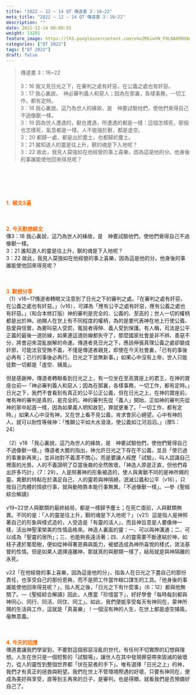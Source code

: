 ```yaml
---
title: "2022 – 12 – 14 QT 傳道書 3：16~22"
meta_title: "2022 – 12 – 14 QT 傳道書 3：16~22"
description: ""
date: 2022-12-14 00:00:55
weight: 13201
feature_image: https://lh3.googleusercontent.com/ehoZRkiwYN_F9LNA8M068AYxt73EavCZno-PD1cJRuf5BbSkQVUWr3gNEbt5kSs28Pb_Elg17kSrtf9ybWvojWoMV6I4tPM3vGRGDq6GkKkPdL2Gut4QAIw4-uykKUAtNiKgQKntvsU=w800
categories: ["QT 2022"]
tags: ["QT 2022"]
draft: false
---
```


<blockquote>傳道書 3：16~22<br />
<br />
3：16 我又見日光之下，在審判之處有奸惡，在公義之處也有奸惡。<br />
3：17 我心裏說，　神必審判義人和惡人；因為在那裏，各樣事務，一切工作，都有定時。<br />
3：18 我心裏說，這乃為世人的緣故，是　神要試驗他們，使他們覺得自己不過像獸一樣。<br />
3：19 因為世人遭遇的，獸也遭遇，所遭遇的都是一樣：這個怎樣死，那個也怎樣死，氣息都是一樣。人不能強於獸，都是虛空。<br />
3：20 都歸一處，都是出於塵土，也都歸於塵土。<br />
3：21 誰知道人的靈是往上升，獸的魂是下入地呢？<br />
3：22 故此，我見人莫強如在他經營的事上喜樂，因為這是他的分。他身後的事誰能使他回來得見呢？</blockquote><br />
&nbsp;<br />
<br />
&nbsp;<br />
<br />
<span style="color: #ff6600;"><strong>1.  經文3遍</strong></span><br />
<br />
&nbsp;<br />
<br />
<span style="color: #ff6600;"><strong>2. 今天默想經文<br />
</strong></span>傳3：18 我心裏說，這乃為世人的緣故，是　神要試驗他們，使他們覺得自己不過像獸一樣。<br />
3：21 誰知道人的靈是往上升，獸的魂是下入地呢？<br />
3：22 故此，我見人莫強如在他經營的事上喜樂，因為這是他的分。他身後的事誰能使他回來得見呢？<br />
<br />
&nbsp;<br />
<br />
<strong><span style="color: #ff6600;">3. 默想分享<br />
</span></strong>（1）v16~17傳道者轉眼又注意到了日光之下的審判之處。「在審判之處有奸惡，在公義之處也有奸惡。」（v16），可譯為「應有公平之處有奸惡，應有公義之處也有奸惡。」（和合本修訂版）神的審判是完全的、公義的、至高的；世人一切的權柄都是出於神。祂賜人在世上有不同程度的權柄，為的是要代表神在地上行使公義、慈愛與信實，為要叫惡人受罰，冤屈者得伸、義人受到保護。有人稱，司法是公平正義的最後一道防線，如果連這道防線都失守了，那麼國家社會是非不辨、善惡不分，將會迎來混亂崩解的命運。傳道者見日光之下，應該伸張真理公義之處卻變成奸邪，可能法官受賄不義，不僅是傳道者親見，即使在今天社會裏，「已有的事後必再有；已行的事後必再行。日光之下並無新事。」如果心中沒有上帝，世人只能徒歎一切都是「虛空、捕風」。<br />
<br />
但是感謝神，傳道者轉眼看到日光之上，有一位坐在至高寶座上的君王，在神的寶座台前—「神必審判義人和惡人；因為在那裏，各樣事務，一切工作，都有定時。」日光之下，我們不會看到有真正的公平公正公義，但在日光之上，在神的寶座前，唯有神的審判是真的，是完全的。神的審判先從「義人」開始，正如神的審判先從神的家中起首一樣，因為如果義人明知故犯，罪就更重了。「一切工作，都有定時。」如果人心中沒有神，又在世上看不見公義，肯求會灰心絕望。心中有神的人，就可以耐性等候神：「惟願公平如大水滾滾，使公義如江河滔滔。」（摩5：24）<br />
<br />
（2）v18 「我心裏說，這乃為世人的緣故，是　神要試驗他們，使他們覺得自己不過像獸一樣。」傳道者大膽的指出，神允許日光之下存在不公義，並且「使已過的事重新再來」，並非祂對不義漠不關心，而是要讓人經歷「試驗」，叫人認識自己裡面的光景。人的不義證明了亞當後裔的全然敗壞，「神造人原是正直，但他們尋出許多巧計」（7：29）。人是照著神的形象被造的，使人與禽獸不同的是神所賜的靈。禽獸的特點在於滿足自己，人的靈若與神隔絕，泯滅公義和公平（v16），只按自己肉體的情欲行事，就與動物靠本能行事無異，「不過像獸一樣」。—參《聖經綜合解讀》<br />
<br />
v19~22世人與獸類的最終結局，都是一樣歸予塵土；在死亡面前，人與獸類無異。不同的是：「人的靈是往上升，獸的魂是下入地呢？」（v21）這是指人是神照著自己的形象與樣式造的，人受造是「有靈的活人」，而且神旨意是人要像神一樣，活出神聖潔榮美的性情品格來。神造人裏面的靈：一、可以與神溝通；二、可以成為「聖靈的居所」；三、也能夠長遠活著；四、人的靈需要不斷連結於神，如枝子連於葡萄樹，便如從神得著恩典與能力，被塑造成為神所喜悅的樣式，效法基督的性情。但是如果人選擇遠離神，那就真的與獸類一樣了，結局就是與神隔離的永死。<br />
<br />
v22「在他經營的事上喜樂，因為這是他的分」，指各人在日光之下盡自己的那份責任，也享受自己的那份恩典，而不是把工作當作糊口謀生的工具。「他身後的事誰能使他回來得見呢？」，指人死之後，「日光之下有什麼事」（6：12）都與他無關了。—《聖經綜合解讀》因此，人應當「珍惜當下」，好好學會「每時每刻都與神同心、同行、同活、同住、同工」。如此，我們便能享受每天有神同在，蒙神所賜的生活與工作，這就是「真喜樂」！一個沒有神的人生，在世上都是虛空捕風，毫無意義。<br />
<br />
&nbsp;<br />
<br />
<strong><span style="color: #ff6600;">4. 今天的回應<br />
</span></strong>傳道書讓我們學習到，不要對這個邪惡淫亂的世代，有任何不切實際的幻想與理想。人生在世只是一個短暫的「試驗場」，讓世人在其中發現罪惡帶來毀滅的破壞力，從人的靈性到整個世界都「伏在惡者的手下」。唯有選擇「日光之上」的神，我們才有真正的拯救與盼望。我們在世上不管環境際遇的好壞，只要有神同在，便成為美好與享受，直等到主再來的日子，是審判，也是得贖，就看我們是否預備好自己了。<br />
<br />
&nbsp;<br />
<br />
&nbsp;<br />
<br />
&nbsp;
        